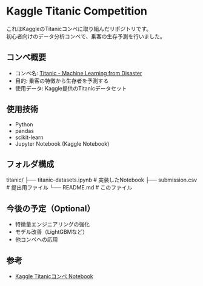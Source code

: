 # Kaggle Titanic Competition

これはKaggleのTitanicコンペに取り組んだリポジトリです。  
初心者向けのデータ分析コンペで、乗客の生存予測を行いました。

## コンペ概要
- コンペ名: [Titanic - Machine Learning from Disaster](https://www.kaggle.com/competitions/titanic)
- 目的: 乗客の特徴から生存者を予測する
- 使用データ: Kaggle提供のTitanicデータセット

## 使用技術
- Python
- pandas
- scikit-learn
- Jupyter Notebook (Kaggle Notebook)

## フォルダ構成
titanic/
├── titanic-datasets.ipynb # 実装したNotebook 
├── submission.csv # 提出用ファイル 
└── README.md # このファイル

## 今後の予定（Optional）
- 特徴量エンジニアリングの強化
- モデル改善（LightGBMなど）
- 他コンペへの応用

## 参考
- [Kaggle Titanicコンペ Notebook](https://www.kaggle.com/code)
